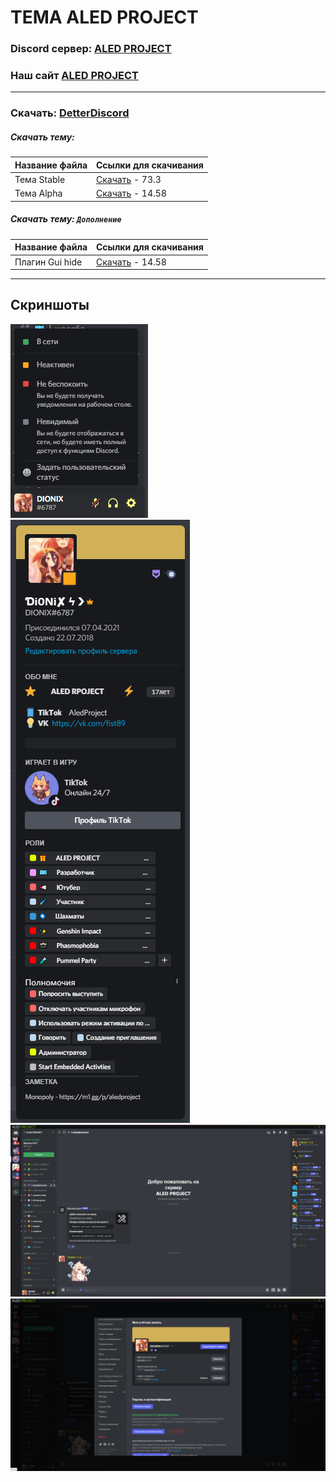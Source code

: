 # ТЕМА ALED PROJECT
### Discord сервер: [ALED PROJECT](https://discord.gg/rQHRex2)
### Наш сайт [ALED PROJECT](https://aledproject.github.io)
---

### Скачать: [DetterDiscord](https://BetterDiscord.app)
##### Скачать тему: 
Название файла | Ссылки для скачивания
------------ | -------------
Тема Stable | [Скачать](https://github.com/ALEDPROJECT/ALED-THEME/releases/download/R-Stable/aledproject-relese.theme.css) - 73.3
Тема Alpha | [Скачать](https://github.com/ALEDPROJECT/ALED-THEME/releases/download/A-14.58/aledproject-alpha.theme.css) - 14.58

##### Скачать тему: ```Дополнение```
Название файла | Ссылки для скачивания
------------ | -------------
Плагин Gui hide | [Скачать](https://github.com/ALEDPROJECT/ALED-THEME/releases/download/A-14.58/AledGuiHide.plugin.js) - 14.58
---
## Скриншоты 
![](statusmenu.png) ![](profile.png) ![](theme.png) ![](settings.png)
